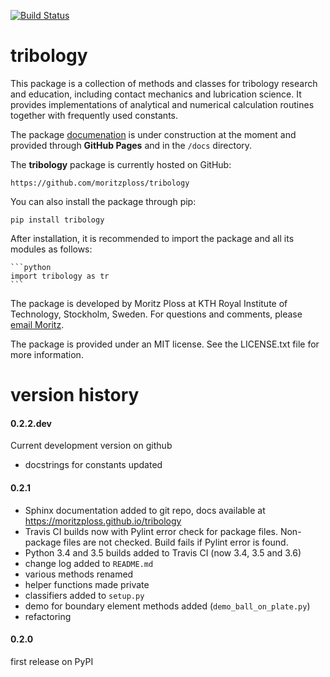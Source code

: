 [![Build Status](https://travis-ci.org/moritzploss/tribology.png)](https://travis-ci.org/moritzploss/tribology)

# tribology
This package is a collection of methods and classes for tribology
research and education, including contact mechanics and lubrication
science. It provides implementations of analytical and numerical
calculation routines together with frequently used constants.

The package [documenation](https://moritzploss.github.io/tribology) is
under construction at the moment and provided through **GitHub Pages**
and in the `/docs` directory.

The **tribology** package is currently hosted on GitHub:

    https://github.com/moritzploss/tribology

You can also install the package through pip:

    pip install tribology

After installation, it is recommended to import the package and all its
modules as follows:

    ```python
    import tribology as tr
    ```

The package is developed by Moritz Ploss at KTH Royal
Institute of Technology, Stockholm, Sweden. For questions and comments,
please [email Moritz](mailto:moritz.ploss@gmail.com).

The package is provided under an MIT license. See the LICENSE.txt file
for more information.

# version history

#### 0.2.2.dev
Current development version on github
- docstrings for constants updated

#### 0.2.1
- Sphinx documentation added to git repo, docs available at https://moritzploss.github.io/tribology
-  Travis CI builds now with Pylint error check for package files.
Non-package files are not checked. Build fails if Pylint error is found.
- Python 3.4 and 3.5 builds added to Travis CI (now 3.4, 3.5 and 3.6)
- change log added to `README.md`
- various methods renamed
- helper functions made private
- classifiers added to `setup.py`
- demo for boundary element methods added (`demo_ball_on_plate.py`)
- refactoring

#### 0.2.0
first release on PyPI